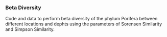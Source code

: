 ### Beta Diversity 

Code  and data to perform beta diversity of the phylum Porifera between different locations and dephts using the parameters of Sorensen Similarity and Simpson Similarity. 

